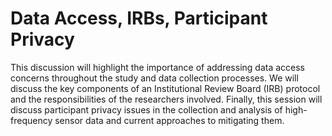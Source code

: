 Data Access, IRBs, Participant Privacy
==========

This discussion will highlight the importance of addressing data access concerns throughout the study and data collection processes.  We will discuss the key components of an Institutional Review Board (IRB) protocol and the responsibilities of the researchers involved.  Finally, this session will discuss participant privacy issues in the collection and analysis of high-frequency sensor data and current approaches to mitigating them.
